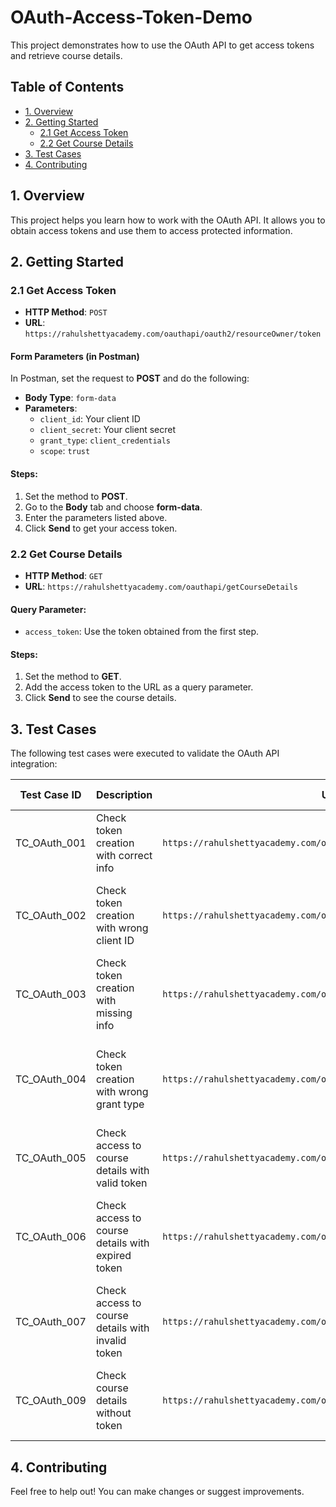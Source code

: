 # OAuth-Access-Token-Demo
This project demonstrates how to use the OAuth API to get access tokens and retrieve course details.

## Table of Contents

- [1. Overview](#1-overview)
- [2. Getting Started](#2-getting-started)
  - [2.1 Get Access Token](#21-get-access-token)
  - [2.2 Get Course Details](#22-get-course-details)
- [3. Test Cases](#3-test-cases)
- [4. Contributing](#4-contributing)


## 1. Overview

This project helps you learn how to work with the OAuth API. It allows you to obtain access tokens and use them to access protected information.

## 2. Getting Started

### 2.1 Get Access Token

- **HTTP Method**: `POST`
- **URL**: `https://rahulshettyacademy.com/oauthapi/oauth2/resourceOwner/token`

#### Form Parameters (in Postman)

In Postman, set the request to **POST** and do the following:

- **Body Type**: `form-data`
- **Parameters**:
  - `client_id`: Your client ID
  - `client_secret`: Your client secret
  - `grant_type`: `client_credentials`
  - `scope`: `trust`

#### Steps:
1. Set the method to **POST**.
2. Go to the **Body** tab and choose **form-data**.
3. Enter the parameters listed above.
4. Click **Send** to get your access token.

### 2.2 Get Course Details

- **HTTP Method**: `GET`
- **URL**: `https://rahulshettyacademy.com/oauthapi/getCourseDetails`

#### Query Parameter:
- `access_token`: Use the token obtained from the first step.

#### Steps:
1. Set the method to **GET**.
2. Add the access token to the URL as a query parameter.
3. Click **Send** to see the course details.

## 3. Test Cases

The following test cases were executed to validate the OAuth API integration:

| Test Case ID | Description                                          | URL                                                | Method | Request Body                                                                                       | Expected Response                                                           | Status  |
|---------------|----------------------------------------------------|----------------------------------------------------|--------|----------------------------------------------------------------------------------------------------|---------------------------------------------------------------------------|---------|
| TC_OAuth_001  | Check token creation with correct info             | `https://rahulshettyacademy.com/oauthapi/oauth2/resourceOwner/token` | POST   | `client_id=correct_id&client_secret=correct_secret&grant_type=client_credentials&scope=trust`   | 200 OK and a valid access token                                             | Pass    |
| TC_OAuth_002  | Check token creation with wrong client ID          | `https://rahulshettyacademy.com/oauthapi/oauth2/resourceOwner/token` | POST   | `client_id=wrong_id&client_secret=correct_secret&grant_type=client_credentials&scope=trust`      | 401 Unauthorized and a message about invalid client ID                     | Pass    |
| TC_OAuth_003  | Check token creation with missing info             | `https://rahulshettyacademy.com/oauthapi/oauth2/resourceOwner/token` | POST   | `client_id=correct_id&client_secret=&grant_type=&scope=trust`                                   | 400 Bad Request with a message about missing information                   | Fail    |
| TC_OAuth_004  | Check token creation with wrong grant type         | `https://rahulshettyacademy.com/oauthapi/oauth2/resourceOwner/token` | POST   | `client_id=correct_id&client_secret=correct_secret&grant_type=wrong_grant&scope=trust`          | 401 Unauthorized with a message about the wrong grant type                 | Pass    |
| TC_OAuth_005  | Check access to course details with valid token    | `https://rahulshettyacademy.com/oauthapi/getCourseDetails`           | GET    | N/A                                                                                                | 200 OK and see course details in the response                              | Pass    |
| TC_OAuth_006  | Check access to course details with expired token  | `https://rahulshettyacademy.com/oauthapi/getCourseDetails`           | GET    | N/A                                                                                                | 401 Unauthorized with a message about the expired token                    | Pass    |
| TC_OAuth_007  | Check access to course details with invalid token  | `https://rahulshettyacademy.com/oauthapi/getCourseDetails`           | GET    | N/A                                                                                                | 401 Unauthorized with a message about the invalid token                    | Pass    |
| TC_OAuth_009  | Check course details without token                  | `https://rahulshettyacademy.com/oauthapi/getCourseDetails`           | GET    | N/A                                                                                                | 400 Bad Request with a message about the missing token                     | Fail    |


## 4. Contributing
Feel free to help out! You can make changes or suggest improvements.



